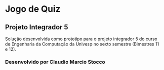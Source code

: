 # Jogo de Quiz

## Projeto Integrador 5

Solução desenvolvida como prototipo para o projeto integrador 5 do curso de Engenharia da Computação da Univesp no sexto semestre (Bimestres 11 e 12).

### Desenvolvido por Claudio Marcio Stocco